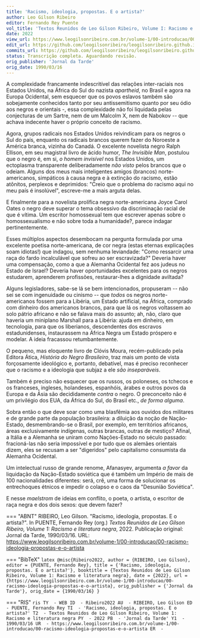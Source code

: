 ```yaml
---
title: 'Racismo, ideologia, propostas. E o artista?'
author: Leo Gilson Ribeiro
editor: Fernando Rey Puente
vol_title: 'Textos Reunidos de Leo Gilson Ribeiro, Volume I: Racismo e literatura negra'
date: 2022
view_url: https://www.leogilsonribeiro.com.br/volume-1/00-introducao/00-racismo-ideologia-propostas-e-o-artista
edit_url: https://github.com/leogilsonribeiro/leogilsonribeiro.github.io/edit/main/docs/markdown/volume-1/00-introducao/00-racismo-ideologia-propostas-e-o-artista.md
commits_url: https://github.com/leogilsonribeiro/leogilsonribeiro.github.io/commits/main/docs/markdown/volume-1/00-introducao/00-racismo-ideologia-propostas-e-o-artista.md
status: Transcrição completa. Aguardando revisão.
orig_publisher: 'Jornal da Tarde'
orig_date: 1990/03/16
---
```


A complexidade francamente indescritível das relações inter-raciais nos Estados Unidos, na África do Sul do nazista *apartheid*, no Brasil e agora na Europa Ocidental, sem esquecer que os povos eslavos também são sobejamente conhecidos tanto por seu antissemitismo quanto por seu ódio aos negros e orientais -, essa complexidade não foi liquidada pelas conjecturas de um Sartre, nem de um Malcolm X, nem de Nabokov -- que achava indecente haver o próprio conceito de racismo.

Agora, grupos radicais nos Estados Unidos reivindicam para os negros o Sul do país, enquanto os radicais brancos querem fazer do Noroeste a América branca, vizinha do Canadá. O excelente novelista negro Ralph Ellison, em seu magistral livro de ácido humor, *The Invisible Man*, postulou que o negro é, em si, *o homem invisível* nos Estados Unidos, um ectoplasma transparente deliberadamente *não visto* pelos brancos que o odeiam. Alguns dos meus mais inteligentes amigos (brancos) norte-americanos, simpáticos à causa negra e à extinção do racismo, estão atônitos, perplexos e deprimidos: "Creio que o problema do racismo aqui no meu país é insolúvel", escreve-me a mais arguta delas.

E finalmente para a novelista prolífica negra norte-americana Joyce Carol Oates o negro deve superar o tema obsessivo da discriminação racial de que é vítima. Um escritor homossexual tem que escrever apenas sobre o homossexualismo e não sobre toda a humanidade?, parece indagar pertinentemente.

Esses múltiplos aspectos desembocam na pergunta formulada por uma excelente poetisa norte-americana, de cor negra (estas eternas explicações soam idiotas!) que indagou, sem nenhuma leviandade: "Como ressarcir uma raça do fardo incalculável que sofreu ao ser escravizada?" Deveria haver uma compensação, como a que a Alemanha Ocidental fez aos judeus no Estado de Israel? Deveria haver oportunidades excelentes para os negros estudarem, aprenderem profissões, restaurar-lhes a dignidade aviltada?

Alguns legisladores, sabe-se lá se bem intencionados, propuseram -- não sei se com ingenuidade ou cinismo -- que *todos* os negros norte-americanos fossem para a Libéria, um Estado artificial, na África, comprado com dinheiro dos americanos brancos, para que lá os negros voltassem ao solo pátrio africano e não se falava mais do assunto; ah, não, claro que haveria um miniplano Marshall para a Libéria: ajuda em dinheiro, em tecnologia, para que os liberianos, descendentes dos escravos estadunidenses, instaurassem na África Negra um Estado próspero e modelar. A ideia fracassou retumbantemente.

O pequeno, mas eloquente livro de Clóvis Moura, recém-publicado pela Editora Ática, *História do Negro Brasileiro*, traz mais um ponto de vista forçosamente ideológico e, portanto, debatível, mas é preciso reconhecer que o racismo e a ideologia que subjaz a ele *são inseparáveis*.

Também é preciso não esquecer que os russos, os poloneses, os tchecos e os franceses, ingleses, holandeses, espanhóis, árabes e outros povos da Europa e da Ásia são decididamente *contra* o negro. O preconceito não é um privilégio dos EUA, da África do Sul, do Brasil etc., *de forma alguma*.

Sobra então o que deve soar como uma blasfêmia aos ouvidos dos militares e de grande parte da população brasileira: a diluição da noção de Nação-Estado, desmembrando-se o Brasil, por exemplo, em territórios africanos, áreas exclusivamente indígenas, outras brancas, outras de mestiço? Afinal, a Itália e a Alemanha se uniram como Nações-Estado no século passado: fracioná-las não seria impossível e por tudo que os alemães orientais dizem, eles se recusam a ser "digeridos" pelo capitalismo consumista da Alemanha Ocidental.

Um intelectual russo de grande renome, Afanasyev, argumenta *a favor* da liquidação da Nação-Estado soviética que é também um Império de mais de 100 nacionalidades diferentes: será, crê, uma forma de solucionar os entrechoques étnicos e impedir o colapso e o caos da "Desunião Soviética".

E nesse *maelstrom* de ideias em conflito, o poeta, o artista, o escritor de raça negra e dos dois sexos: que devem fazer?


=== "ABNT"
    RIBEIRO, Leo Gilson. "Racismo, ideologia, propostas. E o artista?". In PUENTE, Fernando Rey (org.) <em>Textos Reunidos de Leo Gilson Ribeiro, Volume 1: Racismo e literatura negra</em>, 2022. Publicação original: Jornal da Tarde, 1990/03/16. URL: <a href="stable_url">https://www.leogilsonribeiro.com.br/volume-1/00-introducao/00-racismo-ideologia-propostas-e-o-artista</a>

=== "BibTeX"
    ```latex
    @misc{Ribeiro2022,
    author = {RIBEIRO, Leo Gilson},
    editor = {PUENTE, Fernando Rey},
    title = {'Racismo, ideologia, propostas. E o artista?'},
    booktitle = {Textos Reunidos de Leo Gilson Ribeiro, Volume 1: Racismo e literatura negra},
    date = {2022},
    url = {https://www.leogilsonribeiro.com.br/volume-1/00-introducao/00-racismo-ideologia-propostas-e-o-artista},
    orig_publisher = {'Jornal da Tarde'},
    orig_date = {1990/03/16}
    }
    ```

=== "RIS"
    ```ris
    TY  - WEB
    ID  - Ribeiro2022
    AU  - RIBEIRO, Leo Gilson
    ED  - PUENTE, Fernando Rey
    TI  - 'Racismo, ideologia, propostas. E o artista?'
    T2  - Textos Reunidos de Leo Gilson Ribeiro, Volume 1: Racismo e literatura negra
    PY  - 2022
    PB  - 'Jornal da Tarde'
    Y1  - 1990/03/16
    UR  - https://www.leogilsonribeiro.com.br/volume-1/00-introducao/00-racismo-ideologia-propostas-e-o-artista
    ER  - 
    ```

